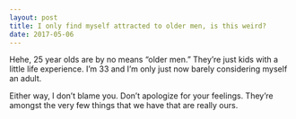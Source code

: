 ```yaml
---
layout: post
title: I only find myself attracted to older men, is this weird?
date: 2017-05-06
---
```


<p>Hehe, 25 year olds are by no means “older men.” They’re just kids with a little life experience. I’m 33 and I’m only just now barely considering myself an adult.</p><p>Either way, I don’t blame you. Don’t apologize for your feelings. They’re amongst the very few things that we have that are really ours.</p>
